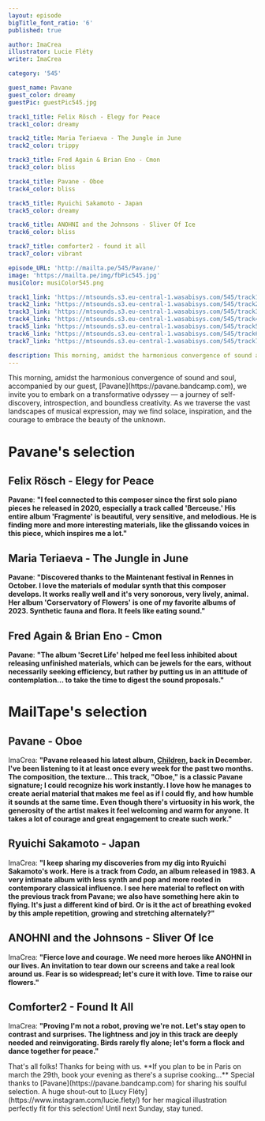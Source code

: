 ```yaml
---
layout: episode
bigTitle_font_ratio: '6'
published: true

author: ImaCrea 
illustrator: Lucie Fléty
writer: ImaCrea

category: '545'

guest_name: Pavane
guest_color: dreamy
guestPic: guestPic545.jpg

track1_title: Felix Rösch - Elegy for Peace 
track1_color: dreamy

track2_title: Maria Teriaeva - The Jungle in June 
track2_color: trippy 

track3_title: Fred Again & Brian Eno - Cmon
track3_color: bliss

track4_title: Pavane - Oboe
track4_color: bliss 

track5_title: Ryuichi Sakamoto - Japan
track5_color: dreamy

track6_title: ANOHNI and the Johnsons - Sliver Of Ice
track6_color: bliss 

track7_title: comforter2 - found it all
track7_color: vibrant 

episode_URL: 'http://mailta.pe/545/Pavane/'
image: 'https://mailta.pe/img/fbPic545.jpg'
musiColor: musiColor545.png

track1_link: 'https://mtsounds.s3.eu-central-1.wasabisys.com/545/track1.mp3'
track2_link: 'https://mtsounds.s3.eu-central-1.wasabisys.com/545/track2.mp3'
track3_link: 'https://mtsounds.s3.eu-central-1.wasabisys.com/545/track3.mp3'
track4_link: 'https://mtsounds.s3.eu-central-1.wasabisys.com/545/track4.mp3'
track5_link: 'https://mtsounds.s3.eu-central-1.wasabisys.com/545/track5.mp3'
track6_link: 'https://mtsounds.s3.eu-central-1.wasabisys.com/545/track6.mp3'
track7_link: 'https://mtsounds.s3.eu-central-1.wasabisys.com/545/track7.mp3'

description: This morning, amidst the harmonious convergence of sound and soul, accompanied by our guest, Pavane, we invite you to embark on a transformative odyssey — a journey of self-discovery, introspection, and boundless creativity. As we traverse the vast landscapes of musical expression, may we find solace, inspiration, and the courage to embrace the beauty of the unknown.
---
```

<p id="introduction">
	This morning, amidst the harmonious convergence of sound and soul, accompanied by our guest, [Pavane](https://pavane.bandcamp.com), we invite you to embark on a transformative odyssey — a journey of self-discovery, introspection, and boundless creativity. As we traverse the vast landscapes of musical expression, may we find solace, inspiration, and the courage to embrace the beauty of the unknown.
</p>

# Pavane's selection

## Felix Rösch - Elegy for Peace 

**Pavane**: **"**I feel connected to this composer since the first solo piano pieces he released in 2020, especially a track called 'Berceuse.' His entire album 'Fragmente' is beautiful, very sensitive, and melodious. He is finding more and more interesting materials, like the glissando voices in this piece, which inspires me a lot.**"**

## Maria Teriaeva - The Jungle in June

**Pavane**: **"**Discovered thanks to the Maintenant festival in Rennes in October. I love the materials of modular synth that this composer develops. It works really well and it's very sonorous, very lively, animal. Her album 'Corservatory of Flowers' is one of my favorite albums of 2023. Synthetic fauna and flora. It feels like eating sound.**"**

## Fred Again & Brian Eno - Cmon

**Pavane**: **"**The album 'Secret Life' helped me feel less inhibited about releasing unfinished materials, which can be jewels for the ears, without necessarily seeking efficiency, but rather by putting us in an attitude of contemplation... to take the time to digest the sound proposals.**"**

# MailTape's selection

## Pavane - Oboe

ImaCrea: **"**Pavane released his latest album, [Children](https://pavane.bandcamp.com/album/children), back in December. I've been listening to it at least once every week for the past two months. The composition, the texture... This track, "Oboe," is a classic Pavane signature; I could recognize his work instantly. I love how he manages to create aerial material that makes me feel as if I could fly, and how humble it sounds at the same time. Even though there's virtuosity in his work, the generosity of the artist makes it feel welcoming and warm for anyone. It takes a lot of courage and great engagement to create such work.**"**

## Ryuichi Sakamoto - Japan

ImaCrea: **"**I keep sharing my discoveries from my dig into Ryuichi Sakamoto's work. Here is a track from *Coda*, an album released in 1983. A very intimate album with less synth and pop and more rooted in contemporary classical influence. I see here material to reflect on with the previous track from Pavane; we also have something here akin to flying. It's just a different kind of bird. Or is it the act of breathing evoked by this ample repetition, growing and stretching alternately?**"**

## ANOHNI and the Johnsons - Sliver Of Ice

ImaCrea: **"**Fierce love and courage. We need more heroes like ANOHNI in our lives. An invitation to tear down our screens and take a real look around us. Fear is so widespread; let's cure it with love. Time to raise our flowers.**"**

## Comforter2 - Found It All

ImaCrea: **"**Proving I'm not a robot, proving we're not. Let's stay open to contrast and surprises. The lightness and joy in this track are deeply needed and reinvigorating. Birds rarely fly alone; let's form a flock and dance together for peace.**"**

<p id="outroduction">That's all folks! Thanks for being with us. **If you plan to be in Paris on march the 29th, book your evening as there's a suprise cooking...** Special thanks to [Pavane](https://pavane.bandcamp.com) for sharing his soulful selection. A huge shout-out to [Lucy Fléty](https://www.instagram.com/lucie.flety/) for her magical illustration perfectly fit for this selection! Until next Sunday, stay tuned.</p>
